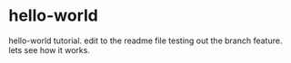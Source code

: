# hello-world
hello-world tutorial. edit to the readme file
testing out the branch feature. lets see how it works.
